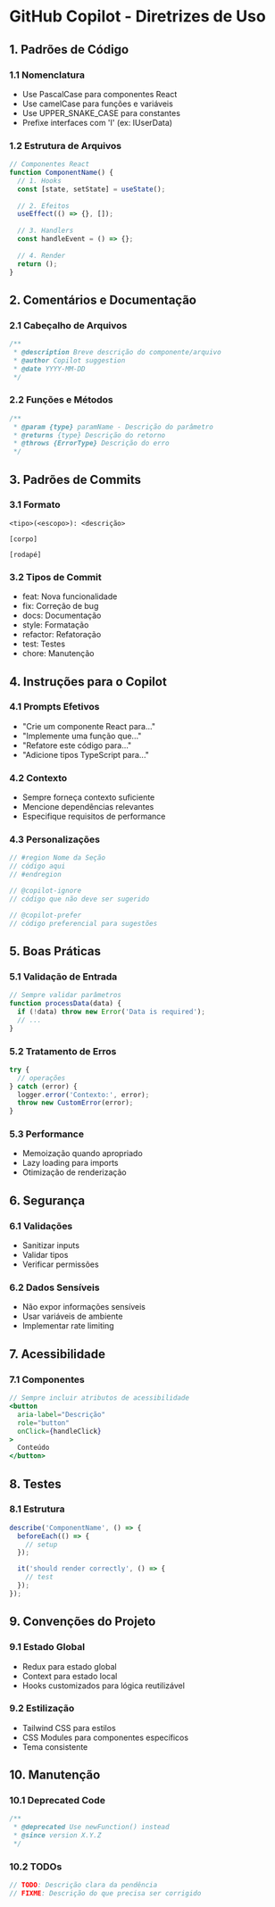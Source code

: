 # GitHub Copilot - Diretrizes de Uso

## 1. Padrões de Código

### 1.1 Nomenclatura
- Use PascalCase para componentes React
- Use camelCase para funções e variáveis
- Use UPPER_SNAKE_CASE para constantes
- Prefixe interfaces com 'I' (ex: IUserData)

### 1.2 Estrutura de Arquivos
```javascript
// Componentes React
function ComponentName() {
  // 1. Hooks
  const [state, setState] = useState();
  
  // 2. Efeitos
  useEffect(() => {}, []);
  
  // 3. Handlers
  const handleEvent = () => {};
  
  // 4. Render
  return ();
}
```

## 2. Comentários e Documentação

### 2.1 Cabeçalho de Arquivos
```javascript
/**
 * @description Breve descrição do componente/arquivo
 * @author Copilot suggestion
 * @date YYYY-MM-DD
 */
```

### 2.2 Funções e Métodos
```javascript
/**
 * @param {type} paramName - Descrição do parâmetro
 * @returns {type} Descrição do retorno
 * @throws {ErrorType} Descrição do erro
 */
```

## 3. Padrões de Commits

### 3.1 Formato
```
<tipo>(<escopo>): <descrição>

[corpo]

[rodapé]
```

### 3.2 Tipos de Commit
- feat: Nova funcionalidade
- fix: Correção de bug
- docs: Documentação
- style: Formatação
- refactor: Refatoração
- test: Testes
- chore: Manutenção

## 4. Instruções para o Copilot

### 4.1 Prompts Efetivos
- "Crie um componente React para..."
- "Implemente uma função que..."
- "Refatore este código para..."
- "Adicione tipos TypeScript para..."

### 4.2 Contexto
- Sempre forneça contexto suficiente
- Mencione dependências relevantes
- Especifique requisitos de performance

### 4.3 Personalizações
```javascript
// #region Nome da Seção
// código aqui
// #endregion

// @copilot-ignore
// código que não deve ser sugerido

// @copilot-prefer
// código preferencial para sugestões
```

## 5. Boas Práticas

### 5.1 Validação de Entrada
```javascript
// Sempre validar parâmetros
function processData(data) {
  if (!data) throw new Error('Data is required');
  // ...
}
```

### 5.2 Tratamento de Erros
```javascript
try {
  // operações
} catch (error) {
  logger.error('Contexto:', error);
  throw new CustomError(error);
}
```

### 5.3 Performance
- Memoização quando apropriado
- Lazy loading para imports
- Otimização de renderização

## 6. Segurança

### 6.1 Validações
- Sanitizar inputs
- Validar tipos
- Verificar permissões

### 6.2 Dados Sensíveis
- Não expor informações sensíveis
- Usar variáveis de ambiente
- Implementar rate limiting

## 7. Acessibilidade

### 7.1 Componentes
```jsx
// Sempre incluir atributos de acessibilidade
<button
  aria-label="Descrição"
  role="button"
  onClick={handleClick}
>
  Conteúdo
</button>
```

## 8. Testes

### 8.1 Estrutura
```javascript
describe('ComponentName', () => {
  beforeEach(() => {
    // setup
  });

  it('should render correctly', () => {
    // test
  });
});
```

## 9. Convenções do Projeto

### 9.1 Estado Global
- Redux para estado global
- Context para estado local
- Hooks customizados para lógica reutilizável

### 9.2 Estilização
- Tailwind CSS para estilos
- CSS Modules para componentes específicos
- Tema consistente

## 10. Manutenção

### 10.1 Deprecated Code
```javascript
/**
 * @deprecated Use newFunction() instead
 * @since version X.Y.Z
 */
```

### 10.2 TODOs
```javascript
// TODO: Descrição clara da pendência
// FIXME: Descrição do que precisa ser corrigido
